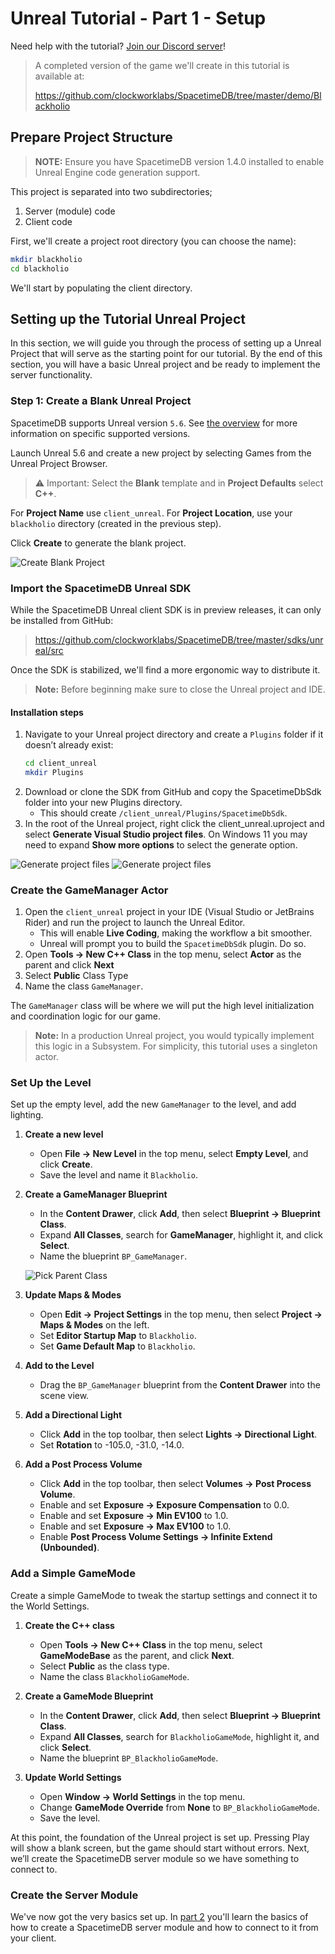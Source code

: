 # Unreal Tutorial - Part 1 - Setup

Need help with the tutorial? [Join our Discord server](https://discord.gg/spacetimedb)!

> A completed version of the game we'll create in this tutorial is available at:
>
> https://github.com/clockworklabs/SpacetimeDB/tree/master/demo/Blackholio

## Prepare Project Structure

> **NOTE:** Ensure you have SpacetimeDB version 1.4.0 installed to enable Unreal Engine code generation support.

This project is separated into two subdirectories;

1. Server (module) code
2. Client code

First, we'll create a project root directory (you can choose the name):

```bash
mkdir blackholio
cd blackholio
```

We'll start by populating the client directory.

## Setting up the Tutorial Unreal Project

In this section, we will guide you through the process of setting up a Unreal Project that will serve as the starting point for our tutorial. By the end of this section, you will have a basic Unreal project and be ready to implement the server functionality.

### Step 1: Create a Blank Unreal Project

SpacetimeDB supports Unreal version `5.6`. See [the overview](.) for more information on specific supported versions.

Launch Unreal 5.6 and create a new project by selecting Games from the Unreal Project Browser.

> ⚠️ Important: Select the **Blank** template and in **Project Defaults** select **C++**.

For **Project Name** use `client_unreal`.
For **Project Location**, use your `blackholio` directory (created in the previous step).

Click **Create** to generate the blank project.

![Create Blank Project](https://tmp-unreal-engine-tutorial-images.nyc3.digitaloceanspaces.com/part-1-01-create-project.png)

### Import the SpacetimeDB Unreal SDK

While the SpacetimeDB Unreal client SDK is in preview releases, it can only be installed from GitHub:

> https://github.com/clockworklabs/SpacetimeDB/tree/master/sdks/unreal/src

Once the SDK is stabilized, we'll find a more ergonomic way to distribute it.

> **Note:** Before beginning make sure to close the Unreal project and IDE.

#### Installation steps

1. Navigate to your Unreal project directory and create a `Plugins` folder if it doesn’t already exist:
   ```bash
   cd client_unreal
   mkdir Plugins
   ```
2. Download or clone the SDK from GitHub and copy the SpacetimeDbSdk folder into your new Plugins directory.
   - This should create `/client_unreal/Plugins/SpacetimeDbSdk`.
3. In the root of the Unreal project, right click the client_unreal.uproject and select **Generate Visual Studio project files**. On Windows 11 you may need to expand **Show more options** to select the generate option.

![Generate project files](https://tmp-unreal-engine-tutorial-images.nyc3.digitaloceanspaces.com/part-1-02-01-generate-project.png)
![Generate project files](https://tmp-unreal-engine-tutorial-images.nyc3.digitaloceanspaces.com/part-1-02-02-generate-project.png)

### Create the GameManager Actor

1. Open the `client_unreal` project in your IDE (Visual Studio or JetBrains Rider) and run the project to launch the Unreal Editor.
   - This will enable **Live Coding**, making the workflow a bit smoother.
   - Unreal will prompt you to build the `SpacetimeDbSdk` plugin. Do so.
2. Open **Tools -> New C++ Class** in the top menu, select **Actor** as the parent and click **Next**
3. Select **Public** Class Type
4. Name the class `GameManager`.

The `GameManager` class will be where we will put the high level initialization and coordination logic for our game.

> **Note:** In a production Unreal project, you would typically implement this logic in a Subsystem. For simplicity, this tutorial uses a singleton actor.

### Set Up the Level

Set up the empty level, add the new `GameManager` to the level, and add lighting.

1. **Create a new level**  
   - Open **File -> New Level** in the top menu, select **Empty Level**, and click **Create**.  
   - Save the level and name it `Blackholio`.

2. **Create a GameManager Blueprint**  
   - In the **Content Drawer**, click **Add**, then select **Blueprint -> Blueprint Class**.  
   - Expand **All Classes**, search for **GameManager**, highlight it, and click **Select**.  
   - Name the blueprint `BP_GameManager`.

   ![Pick Parent Class](https://tmp-unreal-engine-tutorial-images.nyc3.digitaloceanspaces.com/part-1-03-create-blueprint.png)

3. **Update Maps & Modes**  
   - Open **Edit -> Project Settings** in the top menu, then select **Project -> Maps & Modes** on the left.  
   - Set **Editor Startup Map** to `Blackholio`.  
   - Set **Game Default Map** to `Blackholio`.

4. **Add to the Level**  
   - Drag the `BP_GameManager` blueprint from the **Content Drawer** into the scene view.

5. **Add a Directional Light**  
   - Click **Add** in the top toolbar, then select **Lights -> Directional Light**.  
   - Set **Rotation** to -105.0, -31.0, -14.0.

6. **Add a Post Process Volume**  
   - Click **Add** in the top toolbar, then select **Volumes -> Post Process Volume**.  
   - Enable and set **Exposure -> Exposure Compensation** to 0.0.  
   - Enable and set **Exposure -> Min EV100** to 1.0.  
   - Enable and set **Exposure -> Max EV100** to 1.0.  
   - Enable **Post Process Volume Settings -> Infinite Extend (Unbounded)**.

### Add a Simple GameMode

Create a simple GameMode to tweak the startup settings and connect it to the World Settings.

1. **Create the C++ class**  
   - Open **Tools -> New C++ Class** in the top menu, select **GameModeBase** as the parent, and click **Next**.  
   - Select **Public** as the class type.  
   - Name the class `BlackholioGameMode`.

2. **Create a GameMode Blueprint**  
   - In the **Content Drawer**, click **Add**, then select **Blueprint -> Blueprint Class**.  
   - Expand **All Classes**, search for `BlackholioGameMode`, highlight it, and click **Select**.  
   - Name the blueprint `BP_BlackholioGameMode`.

3. **Update World Settings**  
   - Open **Window -> World Settings** in the top menu.  
   - Change **GameMode Override** from **None** to `BP_BlackholioGameMode`.  
   - Save the level.

At this point, the foundation of the Unreal project is set up. Pressing Play will show a blank screen, but the game should start without errors. Next, we’ll create the SpacetimeDB server module so we have something to connect to.

### Create the Server Module

We've now got the very basics set up. In [part 2](part-2) you'll learn the basics of how to create a SpacetimeDB server module and how to connect to it from your client.
